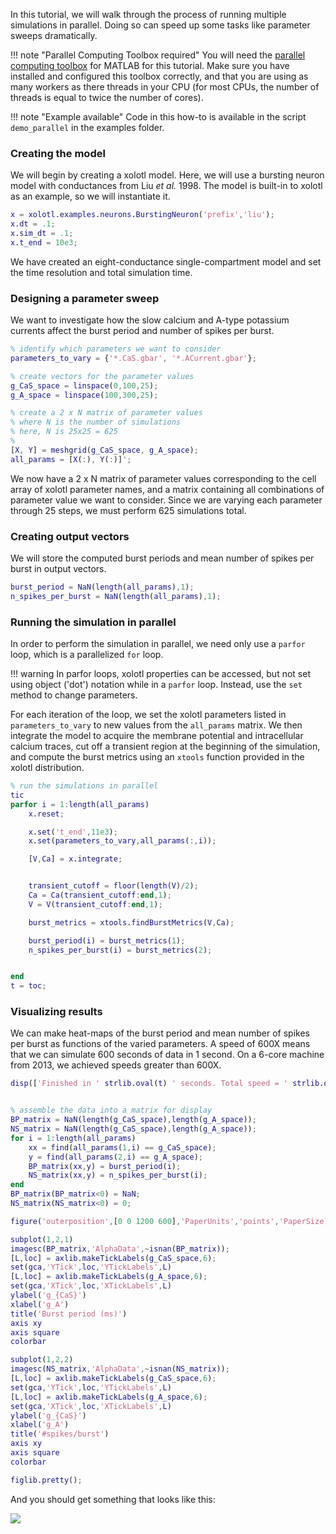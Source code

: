 In this tutorial, we will walk through the process of running multiple simulations in parallel. Doing so can speed up some tasks like parameter sweeps dramatically. 


!!! note "Parallel Computing Toolbox required"
    You will need the [parallel computing toolbox](https://www.mathworks.com/products/parallel-computing.html) for MATLAB for this tutorial. Make sure you have installed and configured this toolbox correctly, and that you are using as many workers as there threads in your CPU (for most CPUs, the number of threads is equal to twice the number of cores). 


!!! note "Example available"
    Code in this how-to is available in the script `demo_parallel` in the examples folder. 



### Creating the model

We will begin by creating a xolotl model.
Here, we will use a bursting neuron model with conductances from Liu *et al.* 1998.
The model is built-in to xolotl as an example, so we will instantiate it.

```matlab
x = xolotl.examples.neurons.BurstingNeuron('prefix','liu');
x.dt = .1;
x.sim_dt = .1;
x.t_end = 10e3;
```

We have created an eight-conductance single-compartment model
and set the time resolution and total simulation time.

### Designing a parameter sweep

We want to investigate how the slow calcium and A-type potassium currents affect the burst period and number of spikes per burst.

```matlab
% identify which parameters we want to consider
parameters_to_vary = {'*.CaS.gbar', '*.ACurrent.gbar'};

% create vectors for the parameter values
g_CaS_space = linspace(0,100,25);
g_A_space = linspace(100,300,25);

% create a 2 x N matrix of parameter values
% where N is the number of simulations
% here, N is 25x25 = 625
% 
[X, Y] = meshgrid(g_CaS_space, g_A_space);
all_params = [X(:), Y(:)]';
```

We now have a 2 x N matrix of parameter values corresponding to the
cell array of xolotl parameter names,
and a matrix containing all combinations of parameter value we want to consider.
Since we are varying each parameter through 25 steps, we must perform 625 simulations total.

### Creating output vectors

We will store the computed burst periods and mean number of spikes per burst in output vectors.

```matlab
burst_period = NaN(length(all_params),1);
n_spikes_per_burst = NaN(length(all_params),1);
```

### Running the simulation in parallel

In order to perform the simulation in parallel, we need only use a `parfor` loop,
which is a parallelized `for` loop.

!!! warning
    In parfor loops, xolotl properties can be accessed, but not set using object ('dot') notation while in a `parfor` loop. Instead, use the `set` method to change parameters. 

For each iteration of the loop, we set the xolotl parameters listed in 
`parameters_to_vary` to new values from the `all_params` matrix.
We then integrate the model to acquire the membrane potential and intracellular calcium traces, cut off a transient region at the beginning of the simulation,
and compute the burst metrics using an `xtools` function provided in the xolotl distribution.

```matlab
% run the simulations in parallel
tic
parfor i = 1:length(all_params)
	x.reset;

	x.set('t_end',11e3);
	x.set(parameters_to_vary,all_params(:,i));

	[V,Ca] = x.integrate;


	transient_cutoff = floor(length(V)/2);
	Ca = Ca(transient_cutoff:end,1);
	V = V(transient_cutoff:end,1);

	burst_metrics = xtools.findBurstMetrics(V,Ca);

	burst_period(i) = burst_metrics(1);
	n_spikes_per_burst(i) = burst_metrics(2);


end
t = toc;
```

### Visualizing results

We can make heat-maps of the burst period and mean number of spikes per burst
as functions of the varied parameters.
A speed of 600X means that we can simulate 600 seconds of data in 1 second.
On a 6-core machine from 2013, we achieved speeds greater than 600X.


```matlab
disp(['Finished in ' strlib.oval(t) ' seconds. Total speed = ' strlib.oval((length(all_params)*x.t_end*1e-3)/t)])


% assemble the data into a matrix for display
BP_matrix = NaN(length(g_CaS_space),length(g_A_space));
NS_matrix = NaN(length(g_CaS_space),length(g_A_space));
for i = 1:length(all_params)
	xx = find(all_params(1,i) == g_CaS_space);
	y = find(all_params(2,i) == g_A_space);
	BP_matrix(xx,y) = burst_period(i);
	NS_matrix(xx,y) = n_spikes_per_burst(i);
end
BP_matrix(BP_matrix<0) = NaN;
NS_matrix(NS_matrix<0) = 0;

figure('outerposition',[0 0 1200 600],'PaperUnits','points','PaperSize',[1200 600]); hold on

subplot(1,2,1)
imagesc(BP_matrix,'AlphaData',~isnan(BP_matrix));
[L,loc] = axlib.makeTickLabels(g_CaS_space,6);
set(gca,'YTick',loc,'YTickLabels',L)
[L,loc] = axlib.makeTickLabels(g_A_space,6);
set(gca,'XTick',loc,'XTickLabels',L)
ylabel('g_{CaS}')
xlabel('g_A')
title('Burst period (ms)')
axis xy
axis square
colorbar

subplot(1,2,2)
imagesc(NS_matrix,'AlphaData',~isnan(NS_matrix));
[L,loc] = axlib.makeTickLabels(g_CaS_space,6);
set(gca,'YTick',loc,'YTickLabels',L)
[L,loc] = axlib.makeTickLabels(g_A_space,6);
set(gca,'XTick',loc,'XTickLabels',L)
ylabel('g_{CaS}')
xlabel('g_A')
title('#spikes/burst')
axis xy
axis square
colorbar

figlib.pretty();
```

And you should get something that looks like this:

![](https://user-images.githubusercontent.com/6005346/62243615-a88b6d00-b3ab-11e9-94a8-828cb41acc60.png)
